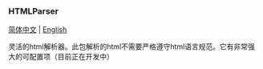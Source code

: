  ### HTMLParser
<a href="./README_zh-CN.md"><u>简体中文</u></a> | <a href="./README.md"><u>English</u></a>

 灵活的html解析器。此包解析的html不需要严格遵守html语言规范。它有非常强大的可配置项（目前正在开发中）

 